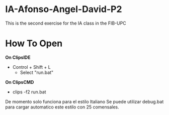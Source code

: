 # IA-Afonso-Angel-David-P2
 This is the second exercise for the IA class in the FIB-UPC

# How To Open
**On ClipsIDE**
 - Control + Shift + L
    - Select "run.bat"

**On ClipsCMD**
 - clips -f2 run.bat

De momento solo funciona para el estilo Italiano
Se puede utilizar debug.bat para cargar automatico este estilo con 25 comensales.


